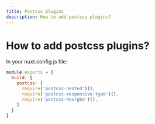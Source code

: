 ```yaml
---
title: Postcss plugins
description: How to add postcss plugins?
---
```


# How to add postcss plugins?

In your nuxt.config.js file:

```js
module.exports = {
  build: {
    postcss: [
      require('postcss-nested')(),
      require('postcss-responsive-type')(),
      require('postcss-hexrgba')(),
    ]
  }
}
```
